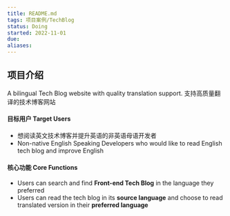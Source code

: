 ```yaml
---
title: README.md
tags: 项目案例/TechBlog
status: Doing
started: 2022-11-01
due: 
aliases: 
---
```

## 项目介绍
A bilingual Tech Blog website with quality translation support. 
支持高质量翻译的技术博客网站 
#### 目标用户 Target Users
- 想阅读英文技术博客并提升英语的非英语母语开发者 
- Non-native English Speaking Developers who would like to read English tech blog and improve English 
#### 核心功能 Core Functions
- Users can search and find **Front-end Tech Blog** in the language they preferred
- Users can read the tech blog in its **source language** and choose to read translated version in their **preferred language** 
